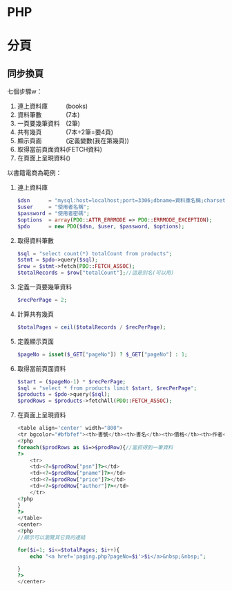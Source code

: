 # PHP
# 分頁
## 同步換頁
七個步驟w：
1. 連上資料庫　　　(books)
2. 資料筆數　　　　(7本)
3. 一頁要幾筆資料　(2筆)
4. 共有幾頁　　　　(7本÷2筆=要4頁)
5. 顯示頁面　　　　(定義變數(我在第幾頁))
6. 取得當前頁面資料(FETCH資料)
7. 在頁面上呈現資料(<?=$ooxx["bookname"]?>)

以書籍電商為範例：
1. 連上資料庫
    ```php
    $dsn      = "mysql:host=localhost;port=3306;dbname=資料庫名稱;charset=utf8";
	$user     = "使用者名稱";
	$password = "使用者密碼";
	$options  = array(PDO::ATTR_ERRMODE => PDO::ERRMODE_EXCEPTION);
	$pdo      = new PDO($dsn, $user, $password, $options);
    ```
2. 取得資料筆數
    ```php
    $sql = "select count(*) totalCount from products";
	$stmt = $pdo->query($sql);
	$row = $stmt->fetch(PDO::FETCH_ASSOC);
	$totalRecords = $row["totalCount"];//這是別名(可以用)
    ```
3. 定義一頁要幾筆資料
    ```php
    $recPerPage = 2;
    ```
4. 計算共有幾頁
    ```php
    $totalPages = ceil($totalRecords / $recPerPage);
    ```
5. 定義顯示頁面
    ```php
    $pageNo = isset($_GET["pageNo"]) ? $_GET["pageNo"] : 1;
    ```
6. 取得當前頁面資料
    ```php
    $start = ($pageNo-1) * $recPerPage;	
	$sql = "select * from products limit $start, $recPerPage";
	$products = $pdo->query($sql);
	$prodRows = $products->fetchAll(PDO::FETCH_ASSOC);
    ```
7. 在頁面上呈現資料
    ```php
    <table align='center' width="800">
	<tr bgcolor="#bfbfef"><th>書號</th><th>書名</th><th>價格</th><th>作者</th></tr>
	<?php
	foreach($prodRows as $i=>$prodRow){//當抓得到一筆資料
	?>
		<tr>
		<td><?=$prodRow["psn"]?></td>
		<td><?=$prodRow["pname"]?></td>
		<td><?=$prodRow["price"]?></td>
		<td><?=$prodRow["author"]?></td>
		</tr>
	<?php
	}
	?>
	</table> 
    <center>
    <?php 
    //顯示可以瀏覽其它頁的連結

    for($i=1; $i<=$totalPages; $i++){
        echo "<a href='paging.php?pageNo=$i'>$i</a>&nbsp;&nbsp;"; 

    }
    ?>
    </center>
    ```